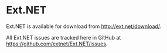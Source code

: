 Ext.NET
===========

Ext.NET is available for download from http://ext.net/download/.

All Ext.NET issues are tracked here in GitHub at https://github.com/extnet/Ext.NET/issues.
